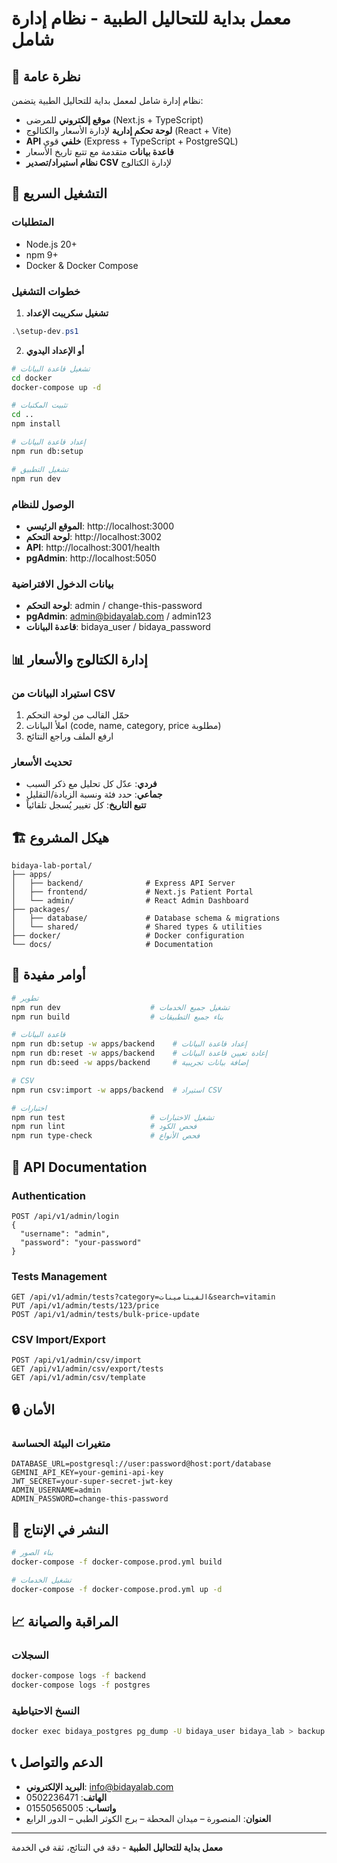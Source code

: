 # معمل بداية للتحاليل الطبية - نظام إدارة شامل

## 🏥 نظرة عامة

نظام إدارة شامل لمعمل بداية للتحاليل الطبية يتضمن:

- **موقع إلكتروني** للمرضى (Next.js + TypeScript)
- **لوحة تحكم إدارية** لإدارة الأسعار والكتالوج (React + Vite)
- **API خلفي** قوي (Express + TypeScript + PostgreSQL)
- **قاعدة بيانات** متقدمة مع تتبع تاريخ الأسعار
- **نظام استيراد/تصدير CSV** لإدارة الكتالوج

## 🚀 التشغيل السريع

### المتطلبات
- Node.js 20+
- npm 9+
- Docker & Docker Compose

### خطوات التشغيل

1. **تشغيل سكريبت الإعداد**
```powershell
.\setup-dev.ps1
```

2. **أو الإعداد اليدوي**
```bash
# تشغيل قاعدة البيانات
cd docker
docker-compose up -d

# تثبيت المكتبات
cd ..
npm install

# إعداد قاعدة البيانات
npm run db:setup

# تشغيل التطبيق
npm run dev
```

### الوصول للنظام
- **الموقع الرئيسي**: http://localhost:3000
- **لوحة التحكم**: http://localhost:3002
- **API**: http://localhost:3001/health
- **pgAdmin**: http://localhost:5050

### بيانات الدخول الافتراضية
- **لوحة التحكم**: admin / change-this-password
- **pgAdmin**: admin@bidayalab.com / admin123
- **قاعدة البيانات**: bidaya_user / bidaya_password

## 📊 إدارة الكتالوج والأسعار

### استيراد البيانات من CSV
1. حمّل القالب من لوحة التحكم
2. املأ البيانات (code, name, category, price مطلوبة)
3. ارفع الملف وراجع النتائج

### تحديث الأسعار
- **فردي**: عدّل كل تحليل مع ذكر السبب
- **جماعي**: حدد فئة ونسبة الزيادة/التقليل
- **تتبع التاريخ**: كل تغيير يُسجل تلقائياً

## 🏗️ هيكل المشروع

```
bidaya-lab-portal/
├── apps/
│   ├── backend/              # Express API Server
│   ├── frontend/             # Next.js Patient Portal
│   └── admin/                # React Admin Dashboard
├── packages/
│   ├── database/             # Database schema & migrations
│   └── shared/               # Shared types & utilities
├── docker/                   # Docker configuration
└── docs/                     # Documentation
```

## 🔧 أوامر مفيدة

```bash
# تطوير
npm run dev                    # تشغيل جميع الخدمات
npm run build                  # بناء جميع التطبيقات

# قاعدة البيانات
npm run db:setup -w apps/backend    # إعداد قاعدة البيانات
npm run db:reset -w apps/backend    # إعادة تعيين قاعدة البيانات
npm run db:seed -w apps/backend     # إضافة بيانات تجريبية

# CSV
npm run csv:import -w apps/backend  # استيراد CSV

# اختبارات
npm run test                   # تشغيل الاختبارات
npm run lint                   # فحص الكود
npm run type-check             # فحص الأنواع
```

## 📱 API Documentation

### Authentication
```http
POST /api/v1/admin/login
{
  "username": "admin",
  "password": "your-password"
}
```

### Tests Management
```http
GET /api/v1/admin/tests?category=الفيتامينات&search=vitamin
PUT /api/v1/admin/tests/123/price
POST /api/v1/admin/tests/bulk-price-update
```

### CSV Import/Export
```http
POST /api/v1/admin/csv/import
GET /api/v1/admin/csv/export/tests
GET /api/v1/admin/csv/template
```

## 🔒 الأمان

### متغيرات البيئة الحساسة
```env
DATABASE_URL=postgresql://user:password@host:port/database
GEMINI_API_KEY=your-gemini-api-key
JWT_SECRET=your-super-secret-jwt-key
ADMIN_USERNAME=admin
ADMIN_PASSWORD=change-this-password
```

## 🚀 النشر في الإنتاج

```bash
# بناء الصور
docker-compose -f docker-compose.prod.yml build

# تشغيل الخدمات
docker-compose -f docker-compose.prod.yml up -d
```

## 📈 المراقبة والصيانة

### السجلات
```bash
docker-compose logs -f backend
docker-compose logs -f postgres
```

### النسخ الاحتياطية
```bash
docker exec bidaya_postgres pg_dump -U bidaya_user bidaya_lab > backup.sql
```

## 📞 الدعم والتواصل

- **البريد الإلكتروني**: info@bidayalab.com
- **الهاتف**: 0502236471
- **واتساب**: 01550565005
- **العنوان**: المنصورة – ميدان المحطة – برج الكوثر الطبي – الدور الرابع

---

**معمل بداية للتحاليل الطبية** - دقة في النتائج، ثقة في الخدمة